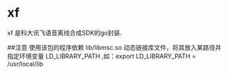 xf
==============
xf 是科大讯飞语音离线合成SDK的go封装.

##注意
使用该包的程序依赖 lib/libmsc.so 动态链接库文件，将其放入某路径并指定环境变量 LD_LIBRARY_PATH ,如：export LD_LIBRARY_PATH = /usr/local/lib

